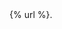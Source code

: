 <!doctype html>
<html lang="ru">
<head>
  <meta charset="utf-8" />
  <title></title>
  <link rel=href=""https://yandex.ru/images/search?from=tabbar&text=котики />
</head>
<body>
  {% url <href=""https://yandex.ru/images/search?from=tabbar&text=котики> %}.
</body>
</html>
